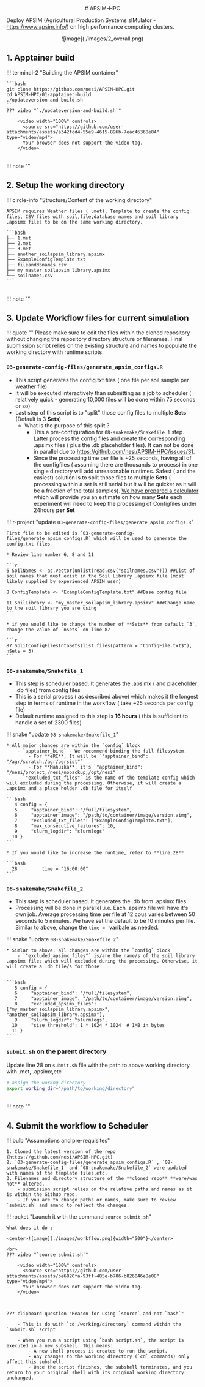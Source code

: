 <center>
# APSIM-HPC
</center>

Deploy APSIM (Agricultural Production Systems sIMulator - https://www.apsim.info/) on high performance computing clusters.

<center>
![image](./images/2_overall.png)
</center>

## 1. Apptainer build


!!! terminal-2 "Building the APSIM container"

    ```bash
    git clone https://github.com/nesi/APSIM-HPC.git
    cd APSIM-HPC/01-apptainer-build
    ./updateversion-and-build.sh
    ```
    ??? video "`./updateversion-and-build.sh`"

        <video width="100%" controls>
          <source src="https://github.com/user-attachments/assets/a342fcd4-55e9-4615-896b-7eac46368e84" type="video/mp4">
          Your browser does not support the video tag.
        </video>


<br>
!!! note ""

## 2. Setup the working directory 


!!! circle-info "Structure/Content of the working directory"

    APSIM requires Weather files ( .met), Template to create the config files, CSV files with soil,file,database names and soil library .apsimx files to be on the same working directory.

    ```bash
    ├── 1.met
    ├── 2.met
    ├── 3.met
    ├── another_soilapsim_library.apsimx
    ├── ExampleConfigTemplate.txt
    ├── fileanddbnames.csv
    ├── my_master_soilapsim_library.apsimx
    └── soilnames.csv
    ```
<br>
!!! note ""

## 3. Update Workflow files for current simulation

!!! quote ""
    Please make sure to edit the files within the cloned repository without changing the repository directory structure or filenames. Final submission script relies on the existing structure and names to populate the working directory with runtime scripts.


### `03-generate-config-files/generate_apsim_configs.R` 

* This script generates the config.txt files ( one file per soil sample per weather file)
* It will be executed interactively than submitting as a job to scheduler ( relatively quick -  generating 10,000 files will be done within 75 seconds or so)
* Last step of this script is to "split" those config files to multiple **Sets** (Default is 3 **Sets**)
    - What is the purpose of this **split** ?
        - This a pre-configuration for `08-snakemake/Snakefile_1` step. Latter process the config files and create the corresponding .apsimx files ( plus the .db placeholder files). It can not be done in parallel due to https://github.com/nesi/APSIM-HPC/issues/31. 
        - Since the processing time per file is ~25 seconds, having all of the configfiles ( assuming there are thousands to process) in one single directory will add unreasonable runtimes. Safest ( and the easiest) solution is to split those files to multiple **Sets** ( processing within a set is still serial but it will be quicker as it will be a fraction of the total samples). [We have prepared a calculator](https://nesi.github.io/APSIM-HPC/3-runtime-and-set-calculator/) which will provide you an estimate on how many **Sets** each experiment will need to keep the processing  of Configfiles under 24hours **per Set**



!!! r-project "update `03-generate-config-files/generate_apsim_configs.R`"

    First file to be edited is `03-generate-config-files/generate_apsim_configs.R` which will be used to generate the config.txt files

    * Review line number 6, 8 and 11 

    ```r
    6 SoilNames <- as.vector(unlist(read.csv("soilnames.csv"))) ##List of soil names that must exist in the Soil Library .apsimx file (most likely supplied by experienced APSIM user)

    8 ConfigTemplate <- "ExampleConfigTemplate.txt" ##Base config file

    11 SoilLibrary <- "my_master_soilapsim_library.apsimx" ###Change name to the soil library you are using
    ```
    
    * if you would like to change the number of **Sets** from default `3`, change the value of `nSets` on line 87

    ```r
    87 SplitConfigFilesIntoSets(list.files(pattern = "ConfigFile.txt$"), nSets = 3)
    ```
### `08-snakemake/Snakefile_1`

* This step is scheduler based. It generates the .apsimx ( and placeholder .db files) from config files
* This is a serial process  ( as described above) which makes it the longest step in terms of runtime in the workflow ( take ~25 seconds per config file)
* Default runtime assigned to this step is **16 hours** ( this is sufficient to handle a set of 2300 files)

!!! snake "update `08-snakemake/Snakefile_1`"

    * All major changes are within the `config` block
        - `apptainer_bind` - We recommend binding the full filesystem. 
            - For **eRI**, It will be `"apptainer_bind": "/agr/scratch,/agr/persist"`
            - For **Mahuika**, it's `"apptainer_bind": "/nesi/project,/nesi/nobackup,/opt/nesi"`
        - `"excluded_txt_files"` is the name of the template config which will excluded during the processing. Otherwise, it will create a .apsimx and a place holder .db file for itself

    ```bash
       4 config = {
       5     "apptainer_bind": "/full/filesystem",
       6     "apptainer_image": "/path/to/container/image/version.aimg",
       7     "excluded_txt_files": ["ExampleConfigTemplate.txt"],
       8     "max_consecutive_failures": 10,
       9     "slurm_logdir": "slurmlogs"
      10 }
    ```

    * If you would like to increase the runtime, refer to **line 28** 

    ```bash
      28         time = "16:00:00"
    ```
### `08-snakemake/Snakefile_2`

* This step is scheduler based. It generates the .db from .apsimx files
* Processing will be done in parallel .i.e. Each .apsimx file will have it's own job. Average processing time per file at 12 cpus varies between 50 seconds to 5 minutes. We have set the default to be 10 minutes per file. Similar to above, change the `time = ` varibale as needed.

!!! snake "update `08-snakemake/Snakefile_2`"

    * Simlar to above, all changes are within the `config` block
        - `"excluded_apsimx_files"` is/are the name/s of the soil library .apsimx files which will excluded during the processing. Otherwise, it will create a .db file/s for those


    ```bash
       5 config = {
       6     "apptainer_bind": "/full/filesystem",
       7     "apptainer_image": "/path/to/container/image/version.aimg",
       8     "excluded_apsimx_files": ["my_master_soilapsim_library.apsimx", "another_soilapsim_library.apsimx"],
       9     "slurm_logdir": "slurmlogs",
      10     "size_threshold": 1 * 1024 * 1024  # 1MB in bytes
      11 }
    ```

### `submit.sh` on the parent directory

Update line 28 on `submit.sh` file with the path to above working directory with .met, .apsimx,etc 

```bash
# assign the workng directory
export working_dir="/path/to/working/directory"
```

<br>
!!! note ""

## 4. Submit the workflow to Scheduler

!!! bulb "Assumptions and pre-requisites"

    1. Cloned the latest version of the repo (https://github.com/nesi/APSIM-HPC.git)
    2. `03-generate-config-files/generate_apsim_configs.R` , `08-snakemake/Snakefile_1` and `08-snakemake/Snakefile_2` were updated with names of the template files,etc. 
    3. Filenames and directory structure of the **cloned repo** **were/was not** altered.
        - submission script relies on the relative paths and names as it is within the Github repo.
        - If you are to change paths or names, make sure to review `submit.sh` and amend to reflect the changes.  

    
!!! rocket "Launch it with the command `source submit.sh`"

    What does it do : 
    
    <center>![image](./images/workflow.png){width="500"}</center>

    <br>
    ??? video "`source submit.sh`"

        <video width="100%" controls>
          <source src="https://github.com/user-attachments/assets/be6820fa-93ff-485e-b786-b826046e8e08" type="video/mp4">
          Your browser does not support the video tag.
        </video>

        

    ??? clipboard-question "Reason for using `source` and not `bash`"

        - This is do with `cd /working/directory` command within the `submit.sh` script

        - When you run a script using `bash script.sh`, the script is executed in a new subshell. This means:
            - A new shell process is created to run the script.
            - Any changes to the working directory (`cd` commands) only affect this subshell.
            - Once the script finishes, the subshell terminates, and you return to your original shell with its original working directory unchanged.
            
